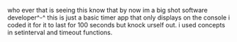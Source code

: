who ever that is seeing this know that by now im a big shot software developer^-^
this is just a basic timer app that only displays on the console i coded it for it to last for 100 seconds but knock urself out. i used concepts in setinterval and timeout functions.

